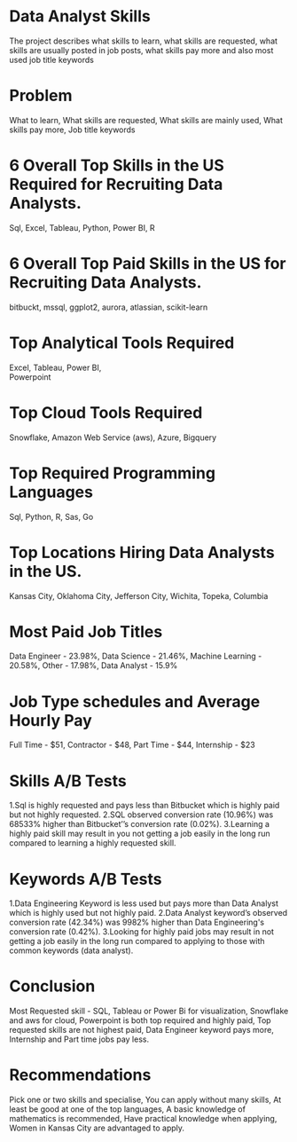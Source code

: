 # Data Analyst Skills
The project describes what skills to learn, what skills are requested, what skills are usually posted in job posts, what skills pay more and also most used job title keywords


# Problem
What to learn,
What skills are requested,
What skills are mainly used,
What skills pay more,
Job title keywords

# 6 Overall Top Skills in the US Required for Recruiting Data Analysts.
Sql,
Excel,
Tableau,
Python,
Power BI,
R

# 6 Overall Top Paid Skills in the US for Recruiting Data Analysts.
bitbuckt,
mssql,
ggplot2,
aurora,
atlassian,
scikit-learn

# Top Analytical Tools Required
Excel,
Tableau,
Power BI,		
Powerpoint

# Top Cloud Tools Required
Snowflake,
Amazon Web Service (aws),
Azure,
Bigquery

# Top Required Programming Languages
Sql,
Python,
R,
Sas,
Go

# Top Locations Hiring Data Analysts in the US.
Kansas City,
Oklahoma City,
Jefferson City,
Wichita,
Topeka,
Columbia

# Most Paid Job Titles
Data Engineer - 23.98%,
Data Science - 21.46%,
Machine Learning - 20.58%,
Other - 17.98%,
Data Analyst - 15.9%

# Job Type schedules and Average Hourly Pay
Full Time - $51,
Contractor - $48,
Part Time - $44,
Internship - $23

# Skills A/B Tests
1.Sql is highly requested and pays less than Bitbucket which is highly paid but not highly requested.
2.SQL observed conversion rate (10.96%) was 68533% higher than Bitbucket’’s conversion rate (0.02%).
3.Learning a highly paid skill may result in you not getting a job easily in the long run compared to learning a highly requested skill.

# Keywords A/B Tests
1.Data Engineering Keyword is less used but pays more than Data Analyst which is highly used but not highly paid.
2.Data Analyst keyword’s observed conversion rate (42.34%) was 9982% higher than Data Engineering's conversion rate (0.42%).
3.Looking for highly paid jobs may result in not getting a job easily in the long run compared to applying to those with common keywords (data analyst).

# Conclusion
Most Requested skill - SQL,
Tableau or Power Bi for visualization,
Snowflake and aws for cloud,
Powerpoint is both top required and highly paid,
Top requested skills are not highest paid,
Data Engineer keyword pays more,
Internship and Part time jobs pay less.

# Recommendations
Pick one or two skills and specialise,
You can apply without many skills,
At least be good at one of the top languages,
A basic knowledge of mathematics is recommended, 
Have practical knowledge when applying,
Women in Kansas City are advantaged to apply.




